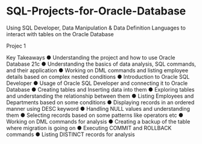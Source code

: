 # SQL-Projects-for-Oracle-Database
Using SQL Developer, Data Manipulation &amp; Data Definition Languages to interact with tables on the Oracle Database

Projec 1

Key Takeaways
● Understanding the project and how to use Oracle Database 21c
● Understanding the basics of data analysis, SQL commands, and their application
● Working on DML commands and listing employee details based on complex nested conditions ● Introduction to Oracle SQL Developer
● Usage of Oracle SQL Developer and connecting it to Oracle Database
● Creating tables and Inserting data into them
● Exploring tables and understanding the relationship between them
● Listing Employees and Departments based on some conditions
● Displaying records in an ordered manner using DESC keyword
● Handling NULL values and understanding them
● Selecting records based on some patterns like operators etc
● Working on DML commands for analysis
● Creating a backup of the table where migration is going on
● Executing COMMIT and ROLLBACK commands
● Listing DISTINCT records for analysis
